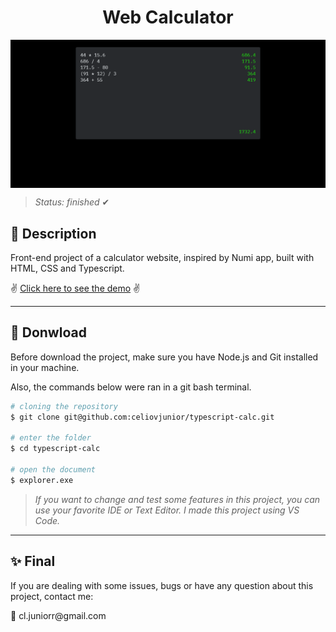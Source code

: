 <h1 align="center">Web Calculator</h1>
<img align="center" width="800px" src="./screenshot.png" />

> <i>Status: finished</i> ✔

## 📝 Description

<p>Front-end project of a calculator website, inspired by Numi app, built with HTML, CSS and Typescript.</p>

✌ [Click here to see the demo](https://celiovjunior.github.io/ts-calc/) ✌

---

## 🧲 Donwload

<p>Before download the project, make sure you have Node.js and Git installed in your machine.</p>
<p>Also, the commands below were ran in a git bash terminal.</p>

```bash
# cloning the repository
$ git clone git@github.com:celiovjunior/typescript-calc.git

# enter the folder
$ cd typescript-calc

# open the document
$ explorer.exe
```

> <i>If you want to change and test some features in this project, you can use your favorite IDE or Text Editor. I made this project using VS Code. </i>

---

## ✨ Final

<p>If you are dealing with some issues, bugs or have any question about this project, contact me:</p>
📩 cl.juniorr@gmail.com
